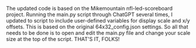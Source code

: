 The updated code is based on the Mikemountain nfl-led-scoreboard project. Running the main.py script through ChatGPT several times, I updated to script to include user-defined variables for display scale and x/y offsets. This is based on the original 64x32_config.json settings. So all that needs to be done is to open and edit the main.py file and change your scale size at the top of the script. THAT'S IT, FOLKS!
